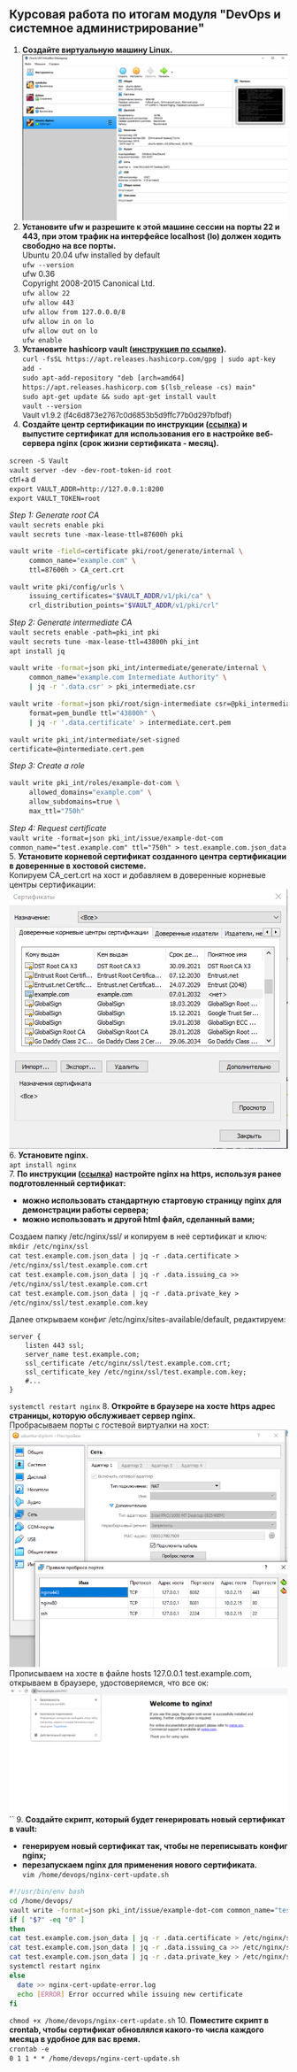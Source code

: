 ## Курсовая работа по итогам модуля "DevOps и системное администрирование"
1. **Создайте виртуальную машину Linux.**
![newVM](01.png)
2. **Установите ufw и разрешите к этой машине сессии на порты 22 и 443, при этом трафик на интерфейсе localhost (lo) должен ходить свободно на все порты.**  
Ubuntu 20.04 ufw installed by default  
`ufw --version`  
ufw 0.36  
Copyright 2008-2015 Canonical Ltd.  
`ufw allow 22`  
`ufw allow 443`  
`ufw allow from 127.0.0.0/8`  
`ufw allow in on lo`  
`ufw allow out on lo`  
`ufw enable`
3. **Установите hashicorp vault ([инструкция по ссылке](https://learn.hashicorp.com/tutorials/vault/getting-started-install?in=vault/getting-started#install-vault)).**  
`curl -fsSL https://apt.releases.hashicorp.com/gpg | sudo apt-key add -`  
`sudo apt-add-repository "deb [arch=amd64] https://apt.releases.hashicorp.com $(lsb_release -cs) main"`  
`sudo apt-get update && sudo apt-get install vault`  
`vault --version`  
<font size=2>Vault v1.9.2 (f4c6d873e2767c0d6853b5d9ffc77b0d297bfbdf)</font>
4. **Cоздайте центр сертификации по инструкции ([ссылка](https://learn.hashicorp.com/tutorials/vault/pki-engine?in=vault/secrets-management)) и выпустите сертификат для использования его в настройке веб-сервера nginx (срок жизни сертификата - месяц).**  

`screen -S Vault`  
`vault server -dev -dev-root-token-id root`  
<font size=2>ctrl+a d</font>  
`export VAULT_ADDR=http://127.0.0.1:8200`  
`export VAULT_TOKEN=root`

_Step 1: Generate root CA_  
`vault secrets enable pki`  
`vault secrets tune -max-lease-ttl=87600h pki`  
```bash
vault write -field=certificate pki/root/generate/internal \
     common_name="example.com" \
     ttl=87600h > CA_cert.crt
```
```bash
vault write pki/config/urls \
     issuing_certificates="$VAULT_ADDR/v1/pki/ca" \
     crl_distribution_points="$VAULT_ADDR/v1/pki/crl"
```
_Step 2: Generate intermediate CA_  
`vault secrets enable -path=pki_int pki`  
`vault secrets tune -max-lease-ttl=43800h pki_int`  
`apt install jq`  
```bash
vault write -format=json pki_int/intermediate/generate/internal \
     common_name="example.com Intermediate Authority" \
     | jq -r '.data.csr' > pki_intermediate.csr
```
```bash
vault write -format=json pki/root/sign-intermediate csr=@pki_intermediate.csr \
     format=pem_bundle ttl="43800h" \
     | jq -r '.data.certificate' > intermediate.cert.pem
```
`vault write pki_int/intermediate/set-signed certificate=@intermediate.cert.pem`  

_Step 3: Create a role_  
```bash
vault write pki_int/roles/example-dot-com \
     allowed_domains="example.com" \
     allow_subdomains=true \
     max_ttl="750h"
```
_Step 4: Request certificate_  
`vault write -format=json pki_int/issue/example-dot-com common_name="test.example.com" ttl="750h" > test.example.com.json_data`
5. **Установите корневой сертификат созданного центра сертификации в доверенные в хостовой системе.**  
Копируем CA_cert.crt на хост и добавляем в доверенные корневые центры сертификации:  
![CAcert](05.png)
6. **Установите nginx.**  
`apt install nginx`  
7. <b>По инструкции ([ссылка](https://nginx.org/en/docs/http/configuring_https_servers.html)) настройте nginx на https, используя ранее подготовленный сертификат:
  - можно использовать стандартную стартовую страницу nginx для демонстрации работы сервера;
  - можно использовать и другой html файл, сделанный вами;</b>  

Создаем папку /etc/nginx/ssl/ и копируем в неё сертификат и ключ:  
`mkdir /etc/nginx/ssl`  
`cat test.example.com.json_data | jq -r .data.certificate > /etc/nginx/ssl/test.example.com.crt`  
`cat test.example.com.json_data | jq -r .data.issuing_ca >> /etc/nginx/ssl/test.example.com.crt`  
`cat test.example.com.json_data | jq -r .data.private_key > /etc/nginx/ssl/test.example.com.key`  

Далее открываем конфиг /etc/nginx/sites-available/default, редактируем:
```
server {
	listen 443 ssl;
	server_name test.example.com;
	ssl_certificate	/etc/nginx/ssl/test.example.com.crt;
	ssl_certificate_key /etc/nginx/ssl/test.example.com.key;
	#...
}
```
`systemctl restart nginx`
8. **Откройте в браузере на хосте https адрес страницы, которую обслуживает сервер nginx.**  
Пробрасываем порты с гостевой виртуалки на хост:  
![portForward](08-01.png)
Прописываем на хосте в файле hosts 127.0.0.1 test.example.com, открываем в браузере, удостоверяемся, что все ок: 
![hostBrowser](08-02.png)
``
9. <b>Создайте скрипт, который будет генерировать новый сертификат в vault:
  - генерируем новый сертификат так, чтобы не переписывать конфиг nginx;
  - перезапускаем nginx для применения нового сертификата.</b>  
`vim /home/devops/nginx-cert-update.sh`  
```bash
#!/usr/bin/env bash
cd /home/devops/
vault write -format=json pki_int/issue/example-dot-com common_name="test.example.com" ttl="750h" > test.example.com.json_data
if [ "$?" -eq "0" ]
then
cat test.example.com.json_data | jq -r .data.certificate > /etc/nginx/ssl/test.example.com.crt
cat test.example.com.json_data | jq -r .data.issuing_ca >> /etc/nginx/ssl/test.example.com.crt
cat test.example.com.json_data | jq -r .data.private_key > /etc/nginx/ssl/test.example.com.key
systemctl restart nginx
else
  date >> nginx-cert-update-error.log
  echo [ERROR] Error occurred while issuing new certificate
fi
```  
`chmod +x /home/devops/nginx-cert-update.sh`
10. **Поместите скрипт в crontab, чтобы сертификат обновлялся какого-то числа каждого месяца в удобное для вас время.**  
`crontab -e`  
`0 1 1 * * /home/devops/nginx-cert-update.sh`
